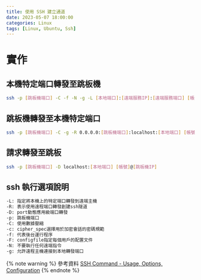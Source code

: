 ```yaml
---
title: 使用 SSH 建立通道
date: 2023-05-07 18:00:00
categories: Linux
tags: [Linux, Ubuntu, Ssh]
---
```


# 實作

## 本機特定端口轉發至跳板機
```bash
ssh -p [跳板機端口] -C -f -N -g -L [本地端口]:[遠端服務IP]:[遠端服務端口] [帳號]@[跳板機IP]
```

<!--more-->

## 跳板機轉發至本機特定端口
```bash
ssh -p [跳板機端口] -C -g -R 0.0.0.0:[跳板機端口]:localhost:[本地端口] [帳號]@[跳板機IP]
```

## 請求轉發至跳板
```bash
ssh -p [跳板機端口] -D localhost:[本地端口] [帳號]@[跳板機IP]
```

## ssh 執行選項說明
```bash
-L: 指定將本機上的特定端口轉發到遠端主機
-R: 表示使用遠程端口轉發創建ssh隧道
-D: port動態應用級端口轉​​發
-p: 跳板機端口
-C: 使用數據壓縮
-c: cipher_spec選擇用於加密會話的密碼規範
-f: 代表後台運行程序
-F: configfile指定每個用戶的配置文件
-N: 不要執行任何遠端指令
-g: 允許遠程主機連接到本地轉發端口
```

<!-- /etc/ssh/sshd_config 加入GatewayPorts 設定，能讓所有人都連到 -->

<!-- scoop install putty
plink -v -x -a -T -C -noagent -ssh -pw "[密碼]" -P 50893 -L [本地端口]:[遠端服務IP]:[遠端服務端口] [帳號]@[跳板機IP] -->

{% note warning %}
參考資料
[SSH Command - Usage, Options, Configuration](https://www.ssh.com/academy/ssh/command)
{% endnote %}